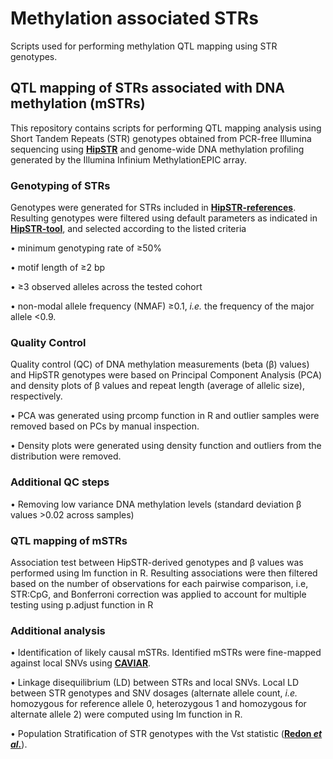 # Methylation associated STRs
Scripts used for performing methylation QTL mapping using STR genotypes.

## QTL mapping of STRs associated with DNA methylation (mSTRs)
This repository contains scripts for performing QTL mapping analysis using Short Tandem Repeats (STR) genotypes obtained from PCR-free Illumina sequencing using **[HipSTR](https://github.com/HipSTR-ToolHipSTR)** and genome-wide DNA methylation profiling generated by the Illumina Infinium MethylationEPIC array.

### Genotyping of STRs
Genotypes were generated for STRs included in **[HipSTR-references](https://github.com/HipSTR-Tool/HipSTR-references)**. Resulting genotypes were filtered using default parameters as indicated in **[HipSTR-tool](https://hipstr-tool.github.io/HipSTR/#default-filtering)**, and selected according to the listed criteria

•	minimum genotyping rate of ≥50%

•	motif length of ≥2 bp

•	≥3 observed alleles across the tested cohort

•	non-modal allele frequency (NMAF) ≥0.1, _i.e._ the frequency of the major allele <0.9.

### Quality Control

Quality control (QC) of DNA methylation measurements (beta (β) values) and HipSTR genotypes were based on Principal Component Analysis (PCA) and density plots of β values and repeat length (average of allelic size), respectively. 

•	PCA was generated using prcomp function in R and outlier samples were removed based on PCs by manual inspection. 

•	Density plots were generated using density function and outliers from the distribution were removed.

### Additional QC steps

•	Removing low variance DNA methylation levels (standard deviation β values >0.02 across samples)

### QTL mapping of mSTRs

Association test between HipSTR-derived genotypes and β values was performed using lm function in R.
Resulting associations were then filtered based on the number of observations for each pairwise comparison, i.e, STR:CpG, and Bonferroni correction was applied to account for multiple testing using p.adjust function in R 

### Additional analysis

•	Identification of likely causal mSTRs. Identified mSTRs were fine-mapped against local SNVs using **[CAVIAR](https://github.com/fhormoz/caviar)**.

•	Linkage disequilibrium (LD) between STRs and local SNVs. Local LD between STR genotypes and SNV dosages (alternate allele count, _i.e._ homozygous for reference allele 0, heterozygous 1 and homozygous for alternate allele 2) were computed using lm function in R. 

•	Population Stratification of STR genotypes with the Vst statistic (**[Redon _et al._](https://www.nature.com/articles/nature05329)**).
